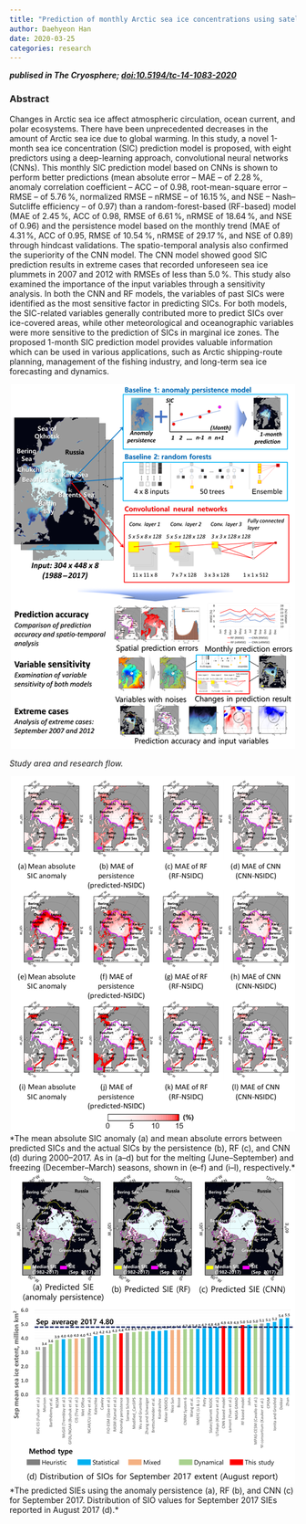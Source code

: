 ```yaml
---
title: "Prediction of monthly Arctic sea ice concentrations using satellite and reanalysis data based on convolutional neural networks"
author: Daehyeon Han
date: 2020-03-25
categories: research
---
```

***publised in The Cryosphere; [doi:10.5194/tc-14-1083-2020](https://doi.org/10.5194/tc-14-1083-2020)***

### Abstract
Changes in Arctic sea ice affect atmospheric circulation, ocean current, and polar ecosystems. There have been unprecedented decreases in the amount of Arctic sea ice due to global warming. In this study, a novel 1-month sea ice concentration (SIC) prediction model is proposed, with eight predictors using a deep-learning approach, convolutional neural networks (CNNs). This monthly SIC prediction model based on CNNs is shown to perform better predictions (mean absolute error – MAE – of 2.28 %, anomaly correlation coefficient – ACC – of 0.98, root-mean-square error – RMSE – of 5.76 %, normalized RMSE – nRMSE – of 16.15 %, and NSE – Nash–Sutcliffe efficiency – of 0.97) than a random-forest-based (RF-based) model (MAE of 2.45 %, ACC of 0.98, RMSE of 6.61 %, nRMSE of 18.64 %, and NSE of 0.96) and the persistence model based on the monthly trend (MAE of 4.31 %, ACC of 0.95, RMSE of 10.54 %, nRMSE of 29.17 %, and NSE of 0.89) through hindcast validations. The spatio-temporal analysis also confirmed the superiority of the CNN model. The CNN model showed good SIC prediction results in extreme cases that recorded unforeseen sea ice plummets in 2007 and 2012 with RMSEs of less than 5.0 %. This study also examined the importance of the input variables through a sensitivity analysis. In both the CNN and RF models, the variables of past SICs were identified as the most sensitive factor in predicting SICs. For both models, the SIC-related variables generally contributed more to predict SICs over ice-covered areas, while other meteorological and oceanographic variables were more sensitive to the prediction of SICs in marginal ice zones. The proposed 1-month SIC prediction model provides valuable information which can be used in various applications, such as Arctic shipping-route planning, management of the fishing industry, and long-term sea ice forecasting and dynamics.

<center><img src=https://github.com/daehyeon-han/daehyeon-han.github.io/raw/master/uploads/research/202003-sic-flowchart.png></center>

*Study area and research flow.*


<center><img src=https://github.com/daehyeon-han/daehyeon-han.github.io/raw/master/uploads/research/202003-sic-anomaly.png></center>
*The mean absolute SIC anomaly (a) and mean absolute errors between predicted SICs and the actual SICs by the persistence (b), RF (c), and CNN (d) during 2000–2017. As in (a–d) but for the melting (June–September) and freezing (December–March) seasons, shown in (e–f) and (i–l), respectively.*

<center><img src=https://github.com/daehyeon-han/daehyeon-han.github.io/raw/master/uploads/research/202003-sic-sie.png></center>
*The predicted SIEs using the anomaly persistence (a), RF (b), and CNN (c) for September 2017. Distribution of SIO values for September 2017 SIEs reported in August 2017 (d).*
